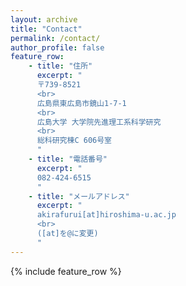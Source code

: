 ```yaml
---
layout: archive
title: "Contact"
permalink: /contact/
author_profile: false
feature_row:
    - title: "住所"
      excerpt: "
      〒739-8521　
      <br>
      広島県東広島市鏡山1-7-1
      <br>
      広島大学 大学院先進理工系科学研究
      <br>
      総科研究棟C 606号室
      "
    - title: "電話番号"
      excerpt: "
      082-424-6515
      "
    - title: "メールアドレス"
      excerpt: "
      akirafurui[at]hiroshima-u.ac.jp
      <br>
      ([at]を@に変更)
      "
---
```


{% include feature_row %}